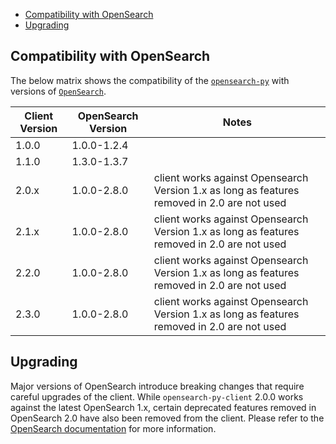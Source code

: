 - [Compatibility with OpenSearch](#compatibility-with-opensearch)
- [Upgrading](#upgrading)

## Compatibility with OpenSearch

The below matrix shows the compatibility of the [`opensearch-py`](https://pypi.org/project/opensearch-py/) with versions of [`OpenSearch`](https://opensearch.org/downloads.html#opensearch).

| Client Version | OpenSearch Version | Notes |
| --- | --- | --- |
| 1.0.0 | 1.0.0-1.2.4 | |
| 1.1.0 | 1.3.0-1.3.7 | |
| 2.0.x | 1.0.0-2.8.0 | client works against Opensearch Version 1.x as long as features removed in 2.0 are not used |
| 2.1.x | 1.0.0-2.8.0 | client works against Opensearch Version 1.x as long as features removed in 2.0 are not used |
| 2.2.0 | 1.0.0-2.8.0 | client works against Opensearch Version 1.x as long as features removed in 2.0 are not used |
| 2.3.0 | 1.0.0-2.8.0 | client works against Opensearch Version 1.x as long as features removed in 2.0 are not used |

## Upgrading

Major versions of OpenSearch introduce breaking changes that require careful upgrades of the client. While `opensearch-py-client` 2.0.0 works against the latest OpenSearch 1.x, certain deprecated features removed in OpenSearch 2.0 have also been removed from the client. Please refer to the [OpenSearch documentation](https://opensearch.org/docs/latest/clients/index/) for more information.
